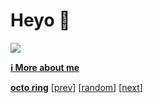 # Heyo 👋
<img src="https://skillicons.dev/icons?perline=9&i=js%2Cts%2Cnpm%2Cnodejs%2Cbun%2Cvite%2Ctailwind%2Cnextjs%2Creact%2Cdiscordjs%2Cexpress%2Cpy%2Cfastapi%2Cflask%2Cselenium%2Cdocker%2Cgit%2Clua"/>

<a href="https://letruxux.vercel.app"><strong>ℹ️ More about me</strong></a>


[**octo ring**](https://octo-ring.com/)
[[prev](https://octo-ring.com/letruxux/prev)]  [[random](https://octo-ring.com/p/letruxux/random)]  [[next](https://octo-ring.com/p/letruxux/next)]
